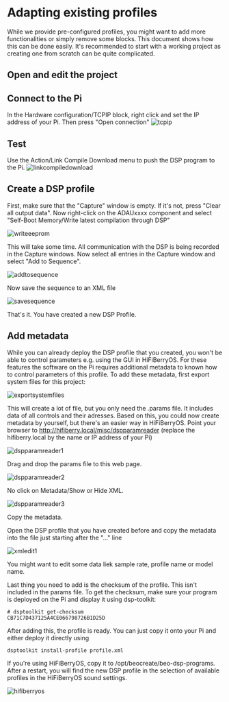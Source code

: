 # Adapting existing profiles

While we provide pre-configured profiles, you might want to add more functionalities or simply remove some blocks. 
This document shows how this can be done easily. It's recommended to start with a working project as creating one from scratch can
be quite complicated.

## Open and edit the project

## Connect to the Pi

In the Hardware configuration/TCPIP block, right click and set the IP address of your Pi. Then press "Open connection"
![tcpip](img/tcpip.png)

## Test

Use the Action/Link Compile Download menu to push the DSP program to the Pi. 
![linkcompiledownload](img/linkcompiledownload.png)

## Create a DSP profile

First, make sure that the "Capture" window is empty. If it's not, press "Clear all output data".
Now right-click on the ADAUxxxx component and select "Self-Boot Memory/Write latest compilation through DSP"

![writeeeprom](img/writeeeprom.png)

This will take some time. All communication with the DSP is being recorded in the Capture windows. Now select all entries in the Capture window and select "Add to Sequence".

![addtosequence](img/addtosequence.png)

Now save the sequence to an XML file

![savesequence](img/savesequence.png)

That's it. You have created a new DSP Profile. 

## Add metadata

While you can already deploy the DSP profile that you created, you won't be able to control parameters e.g. using the GUI in HiFiBerryOS. For these features the software on the Pi requires additional metadata to known how to control parameters of this profile. To add these metadata, first export system files for this project:

![exportsystemfiles](img/exportsystemfiles.png)

This will create a lot of file, but you only need the .params file. It includes data of all controls and their adresses. Based on this, you could now create metadata by yourself, but there's an easier way in HiFiBerryOS. 
Point your browser to http://hifiberry.local/misc/dspparamreader (replace the hifiberry.local by the name or IP address of your Pi)

![dspparamreader1](img/dspparamreader1.png)

Drag and drop the params file to this web page.

![dspparamreader2](img/dspparamreader2.png)

No click on Metadata/Show or Hide XML.

![dspparamreader3](img/dspparamreader3.png)

Copy the metadata.

Open the DSP profile that you have created before and copy the metadata into the file just starting after the "<ROM>..." line
  
![xmledit1](img/xmledit1.png)
  
You might want to edit some data liek sample rate, profile name or model name.

Last thing you need to add is the checksum of the profile. This isn't included in the params file. To get the checksum, make sure your program is deployed on the Pi and display it using dsp-toolkit:

```
# dsptoolkit get-checksum
CB71C7D437125A4CE066798726B1D25D
```

After adding this, the profile is ready. You can just copy it onto your Pi and either deploy it directly using

```
dsptoolkit install-profile profile.xml
```

If you're using HiFiBerryOS, copy it to /opt/beocreate/beo-dsp-programs. After a restart, you will find the new DSP profile in the selection of available profiles in the HiFiBerryOS sound settings.

![hifiberryos](img/hbosdspprofile.png)
